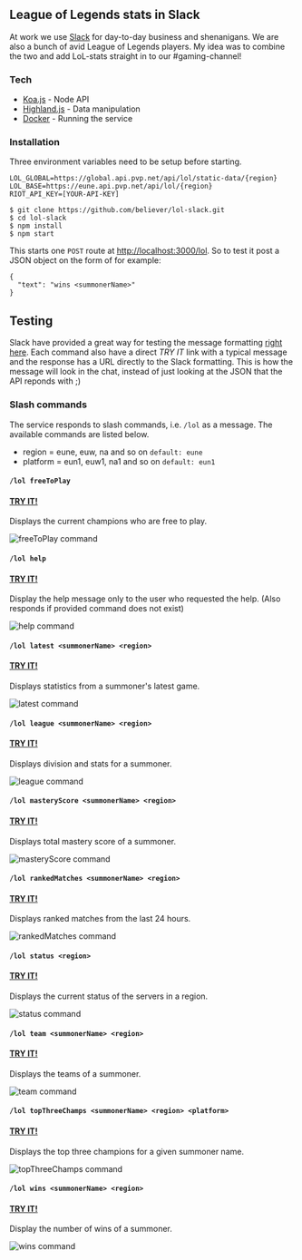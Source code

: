 ## League of Legends stats in Slack

At work we use [Slack](https://slack.com/) for day-to-day business and shenanigans. We are also a bunch of avid League of Legends players. My idea was to combine the two and add LoL-stats straight in to our #gaming-channel!

### Tech
* [Koa.js](koajs.com) - Node API
* [Highland.js](highlandjs.org) - Data manipulation
* [Docker](docker.io) - Running the service

### Installation
Three environment variables need to be setup before starting.
```
LOL_GLOBAL=https://global.api.pvp.net/api/lol/static-data/{region}
LOL_BASE=https://eune.api.pvp.net/api/lol/{region}
RIOT_API_KEY=[YOUR-API-KEY]
```

```
$ git clone https://github.com/believer/lol-slack.git
$ cd lol-slack
$ npm install
$ npm start
```

This starts one `POST` route at [http://localhost:3000/lol](http://localhost:3000/lol). So to test it post a JSON object on the form of for example:

```
{
  "text": "wins <summonerName>"
}
```

## Testing
Slack have provided a great way for testing the message formatting [right here](https://api.slack.com/docs/formatting/builder). Each command also have a direct *TRY IT* link with a typical message and the response has a URL directly to the Slack formatting. This is how the message will look in the chat, instead of just looking at the JSON that the API reponds with ;)

### Slash commands
The service responds to slash commands, i.e. `/lol` as a message. The available commands are listed below.

* region = eune, euw, na and so on `default: eune`
* platform = eun1, euw1, na1 and so on `default: eun1`

#### `/lol freeToPlay`
#### [TRY IT!](https://api.slack.com/docs/formatting/builder?msg=%7B%22mrkdwn%22:true,%22text%22:%22*League%20of%20Legends%20-%20Free%20to%20play%20champions*%22,%22attachments%22:%5B%7B%22fields%22:%5B%7B%22title%22:%22Blitzcrank%22,%22value%22:%22the%20Great%20Steam%20Golem%22,%22short%22:true%7D,%7B%22title%22:%22Gragas%22,%22value%22:%22the%20Rabble%20Rouser%22,%22short%22:true%7D,%7B%22title%22:%22Kalista%22,%22value%22:%22the%20Spear%20of%20Vengeance%22,%22short%22:true%7D,%7B%22title%22:%22Kassadin%22,%22value%22:%22the%20Void%20Walker%22,%22short%22:true%7D,%7B%22title%22:%22Lulu%22,%22value%22:%22the%20Fae%20Sorceress%22,%22short%22:true%7D,%7B%22title%22:%22Orianna%22,%22value%22:%22the%20Lady%20of%20Clockwork%22,%22short%22:true%7D,%7B%22title%22:%22Sion%22,%22value%22:%22The%20Undead%20Juggernaut%22,%22short%22:true%7D,%7B%22title%22:%22Sivir%22,%22value%22:%22the%20Battle%20Mistress%22,%22short%22:true%7D,%7B%22title%22:%22Skarner%22,%22value%22:%22the%20Crystal%20Vanguard%22,%22short%22:true%7D,%7B%22title%22:%22Tahm%20Kench%22,%22value%22:%22the%20River%20King%22,%22short%22:true%7D%5D%7D%5D%7D)

Displays the current champions who are free to play.

![freeToPlay command](/assets/freeToPlay.png)

#### `/lol help`
#### [TRY IT!](https://api.slack.com/docs/formatting/builder?msg=%7B%22text%22%3A%22*League%20of%20Legends*%5Cn%3D%3D%3D%3D%3D%3D%3D%3D%3D%3D%3D%3D%3D%3D%3D%3D%3D%3D%3D%3D%3D%3D%3D%3D%3D%3D%3D%3D%3D%3D%3D%3D%3D%3D%3D%3D%3D%3D%3D%3D%3D%3D%3D%3D%3D%3D%5Cn*Commands%3A*%5Cn%5Cn%60%2Flol%20freeToPlay%20%3CsummonerName%3E%60%5CnDisplays%20the%20current%20champions%20that%20are%20free%20to%20play%5Cn%60%2Flol%20latest%20%3CsummonerName%3E%60%5CnDisplays%20the%20latest%20match%5Cn%60%2Flol%20status%20%3CregionSlug%3E%60%5CnDisplays%20the%20status%20of%20the%20servers.%5CnRegion%20slug%20is%20EUNE%2C%20EUW%2C%20NA%20and%20so%20on.%5Cn%60%2Flol%20team%20%3CsummonerName%3E%60%5CnDisplays%20the%20teams%20of%20a%20summoner%5Cn%60%2Flol%20topThreeChamps%20%3CsummonerName%3E%60%5CnDisplays%20the%20top%20three%20champions%20played%5Cn%60%2Flol%20wins%20%3CsummonerName%3E%60%5CnDisplays%20wins%20for%20all%20categories%5Cn%5Cn%3D%3D%3D%3D%3D%3D%3D%3D%3D%3D%3D%3D%3D%3D%3D%3D%3D%3D%3D%3D%3D%3D%3D%3D%3D%3D%3D%3D%3D%3D%3D%3D%3D%3D%3D%3D%3D%3D%3D%3D%3D%3D%3D%3D%3D%3D%5Cn%60%2Flol%20help%60%5CnDisplays%20this%20information%5Cn%22%2C%22mrkdwn%22%3Atrue%7D)

Display the help message only to the user who requested the help. (Also responds if provided command does not exist)

![help command](/assets/help.png)

#### `/lol latest <summonerName> <region>`
#### [TRY IT!](https://api.slack.com/docs/formatting/builder?msg=%7B%22mrkdwn%22%3Atrue%2C%22text%22%3A%22*League%20of%20Legends%20-%20Latest%20game%20for%20believer%20*%5CnThe%20game%20ended%20in%20_victory_%20after%2022%3A51%22%2C%22attachments%22%3A%5B%7B%22mrkdwn_in%22%3A%5B%22text%22%5D%2C%22title%22%3A%22Sivir%20-%20the%20Battle%20Mistress%22%2C%22thumb_url%22%3A%22http%3A%2F%2Fddragon.leagueoflegends.com%2Fcdn%2F5.2.1%2Fimg%2Fchampion%2FSivir.png%22%2C%22fields%22%3A%5B%7B%22title%22%3A%22Score%22%2C%22value%22%3A%225%20%2F%201%20%2F%208%22%2C%22short%22%3Atrue%7D%2C%7B%22title%22%3A%22KDA%22%2C%22value%22%3A13%2C%22short%22%3Atrue%7D%2C%7B%22title%22%3A%22CS%22%2C%22value%22%3A148%2C%22short%22%3Atrue%7D%2C%7B%22title%22%3A%22Gold%22%2C%22value%22%3A10217%2C%22short%22%3Atrue%7D%2C%7B%22title%22%3A%22Multikill%22%2C%22value%22%3A%22Single%20kill%22%2C%22short%22%3Atrue%7D%2C%7B%22title%22%3A%22Level%22%2C%22value%22%3A12%2C%22short%22%3Atrue%7D%2C%7B%22title%22%3A%22Wards%20(placed%2Fkilled)%22%2C%22value%22%3A%228%20%2F%201%22%2C%22short%22%3Atrue%7D%5D%7D%5D%7D)

Displays statistics from a summoner's latest game.

![latest command](/assets/latest.png)

#### `/lol league <summonerName> <region>`
#### [TRY IT!](https://api.slack.com/docs/formatting/builder?msg=%7B%22mrkdwn%22:true,%22text%22:%22*League%20of%20Legends%20-%20Wins%20for%20believer%20(EUNE)*%22,%22attachments%22:%5B%7B%22title%22:%22Malphite's%20Sorcerers%22,%22fields%22:%5B%7B%22title%22:%22Division%22,%22value%22:%22GOLD%20IV%22,%22short%22:true%7D,%7B%22title%22:%22Wins%20/%20Losses%20(ratio)%22,%22value%22:%22157%20/%20145%20(51.99%25)%22,%22short%22:true%7D,%7B%22title%22:%22League%20points%22,%22value%22:48,%22short%22:true%7D,%7B%22title%22:%22Hot%20streak%22,%22value%22:%22No%22,%22short%22:true%7D,%7B%22title%22:%22Veteran%22,%22value%22:%22No%22,%22short%22:true%7D,%7B%22title%22:%22New%20in%20league%22,%22value%22:%22No%22,%22short%22:true%7D,%7B%22title%22:%22Inactive%22,%22value%22:%22No%22,%22short%22:true%7D%5D%7D%5D%7D)

Displays division and stats for a summoner.

![league command](/assets/league.PNG)

#### `/lol masteryScore <summonerName> <region>`
#### [TRY IT!](https://api.slack.com/docs/formatting/builder?msg=%7B%22mrkdwn%22:true,%22text%22:%22*League%20of%20Legends%20-%20Mastery%20score%20for%20believer%20is%20_184_%20(EUNE)*%22%7D)

Displays total mastery score of a summoner.

![masteryScore command](/assets/masteryScore.png)

#### `/lol rankedMatches <summonerName> <region>`
#### [TRY IT!](https://api.slack.com/docs/formatting/builder?msg=%7B%22mrkdwn%22:true,%22text%22:%22*League%20of%20Legends%20-%20Ranked%20matches%20last%2024%20hours%20for%20believer%20(EUNE)*%22,%22attachments%22:%5B%7B%22mrkdwn_in%22:%5B%22text%22%5D,%22thumb_url%22:%22http://ddragon.leagueoflegends.com/cdn/5.2.1/img/champion/Sivir.png%22,%22title%22:%22Match%20played%20on%202016-04-28%2021:01%22,%22fields%22:%5B%7B%22title%22:%22Lane%22,%22value%22:%22BOTTOM%22,%22short%22:true%7D,%7B%22title%22:%22Role%22,%22value%22:%22DUO_CARRY%22,%22short%22:true%7D,%7B%22title%22:%22Champion%22,%22value%22:%22Sivir%22,%22short%22:true%7D,%7B%22title%22:%22Duration%22,%22value%22:%2222:51%22,%22short%22:true%7D%5D%7D,%7B%22mrkdwn_in%22:%5B%22text%22%5D,%22thumb_url%22:%22http://ddragon.leagueoflegends.com/cdn/5.2.1/img/champion/Ekko.png%22,%22title%22:%22Match%20played%20on%202016-04-28%2020:20%22,%22fields%22:%5B%7B%22title%22:%22Lane%22,%22value%22:%22TOP%22,%22short%22:true%7D,%7B%22title%22:%22Role%22,%22value%22:%22SOLO%22,%22short%22:true%7D,%7B%22title%22:%22Champion%22,%22value%22:%22Ekko%22,%22short%22:true%7D,%7B%22title%22:%22Duration%22,%22value%22:%2230:30%22,%22short%22:true%7D%5D%7D%5D%7D)

Displays ranked matches from the last 24 hours.

![rankedMatches command](/assets/rankedMatches.png)

#### `/lol status <region>`
#### [TRY IT!](https://api.slack.com/docs/formatting/builder?msg=%7B%22mrkdwn%22:true,%22text%22:%22*League%20of%20Legends%20-%20Status%20for%20EU%20Nordic%20&%20East*%22,%22attachments%22:%5B%7B%22fields%22:%5B%7B%22title%22:%22Game%22,%22value%22:%22online%22,%22short%22:true%7D,%7B%22title%22:%22Store%22,%22value%22:%22online%22,%22short%22:true%7D,%7B%22title%22:%22Website%22,%22value%22:%22online%22,%22short%22:true%7D,%7B%22title%22:%22Client%22,%22value%22:%22online%22,%22short%22:true%7D%5D%7D%5D%7D)

Displays the current status of the servers in a region.

![status command](/assets/status.png)

#### `/lol team <summonerName> <region>`
#### [TRY IT!](https://api.slack.com/docs/formatting/builder?msg=%7B%22mrkdwn%22%3Atrue%2C%22text%22%3A%22*League%20of%20Legends%20-%20Team%20for%20believer*%22%2C%22attachments%22%3A%5B%7B%22mrkdwn_in%22%3A%5B%22text%22%5D%2C%22title%22%3A%22%5BIteamS%5D%20-%20Iteam%20Solutions%22%2C%22fields%22%3A%5B%7B%22title%22%3A%22Ranked%205v5%20(wins%2Flosses)%22%2C%22value%22%3A%220%20%2F%200%22%2C%22short%22%3Atrue%7D%2C%7B%22title%22%3A%22Ranked%203v3%20(wins%2Flosses)%22%2C%22value%22%3A%220%20%2F%200%22%2C%22short%22%3Atrue%7D%2C%7B%22title%22%3A%22Created%20on%22%2C%22value%22%3A%222016-02-27%2010%3A23%22%2C%22short%22%3Atrue%7D%2C%7B%22title%22%3A%22Roster%22%2C%22value%22%3A%22Megardt%20(lvl%2030)%5Cnbeliever%20(lvl%2030)%20(Owner)%5CnWarWereDeclared%20(lvl%2030)%5Cn%22%2C%22short%22%3Atrue%7D%5D%7D%5D%7D)

Displays the teams of a summoner.

![team command](/assets/team.png)

#### `/lol topThreeChamps <summonerName> <region> <platform>`
#### [TRY IT!](https://api.slack.com/docs/formatting/builder?msg=%7B%22mrkdwn%22%3Atrue%2C%22text%22%3A%22*League%20of%20Legends%20-%20Top%20three%20champions%20for%20believer*%22%2C%22attachments%22%3A%5B%7B%22title%22%3A%22Sivir%20-%20the%20Battle%20Mistress%20(lvl%205)%22%2C%22thumb_url%22%3A%22http%3A%2F%2Fddragon.leagueoflegends.com%2Fcdn%2F5.2.1%2Fimg%2Fchampion%2FSivir.png%22%2C%22fields%22%3A%5B%7B%22value%22%3A%22Known%20as%20the%20Battle%20Mistress%2C%20Sivir%20is%20a%20mercenary%20with%20a%20ruthless%20reputation.%20Combining%20unflinching%20bravery%20with%20endless%20ambition%2C%20she%20has%20garnered%20great%20fame%20and%20fortune.%20Faced%20with%20the%20revelation%20of%20her%20mysterious%20heritage%2C%20Sivir%20must%20weigh%20her%20...%22%7D%2C%7B%22title%22%3A%22Highest%20grade%22%2C%22value%22%3A%22S%20%22%2C%22short%22%3Atrue%7D%2C%7B%22title%22%3A%22Champion%20points%22%2C%22value%22%3A106602%2C%22short%22%3Atrue%7D%2C%7B%22title%22%3A%22Latest%20playtime%22%2C%22value%22%3A%222016-04-28%2021%3A26%22%2C%22short%22%3Atrue%7D%2C%7B%22title%22%3A%22Chest%20granted%22%2C%22value%22%3A%22Yes%22%2C%22short%22%3Atrue%7D%5D%7D%2C%7B%22title%22%3A%22Viktor%20-%20the%20Machine%20Herald%20(lvl%205)%22%2C%22thumb_url%22%3A%22http%3A%2F%2Fddragon.leagueoflegends.com%2Fcdn%2F5.2.1%2Fimg%2Fchampion%2FViktor.png%22%2C%22fields%22%3A%5B%7B%22value%22%3A%22Early%20in%20life%2C%20Viktor%20discovered%20his%20passion%20for%20science%20and%20invention%2C%20particularly%20in%20the%20field%20of%20mechanical%20automation.%20He%20attended%20Zaun%27s%20prestigious%20College%20of%20Techmaturgy%20and%20led%20the%20team%20that%20constructed%20Blitzcrank%20-%20a%20scientific%20breakthrough%20...%22%7D%2C%7B%22title%22%3A%22Highest%20grade%22%2C%22value%22%3A%22A%20%22%2C%22short%22%3Atrue%7D%2C%7B%22title%22%3A%22Champion%20points%22%2C%22value%22%3A68216%2C%22short%22%3Atrue%7D%2C%7B%22title%22%3A%22Latest%20playtime%22%2C%22value%22%3A%222016-04-11%2020%3A46%22%2C%22short%22%3Atrue%7D%2C%7B%22title%22%3A%22Chest%20granted%22%2C%22value%22%3A%22No%22%2C%22short%22%3Atrue%7D%5D%7D%2C%7B%22title%22%3A%22Lux%20-%20the%20Lady%20of%20Luminosity%20(lvl%205)%22%2C%22thumb_url%22%3A%22http%3A%2F%2Fddragon.leagueoflegends.com%2Fcdn%2F5.2.1%2Fimg%2Fchampion%2FLux.png%22%2C%22fields%22%3A%5B%7B%22value%22%3A%22Born%20to%20the%20prestigious%20Crownguards%2C%20the%20paragon%20family%20of%20Demacian%20service%2C%20Luxanna%20was%20destined%20for%20greatness.%20She%20grew%20up%20as%20the%20family%27s%20only%20daughter%2C%20and%20she%20immediately%20took%20to%20the%20advanced%20education%20and%20lavish%20parties%20required%20of%20families%20as%20...%22%7D%2C%7B%22title%22%3A%22Highest%20grade%22%2C%22value%22%3A%22S%22%2C%22short%22%3Atrue%7D%2C%7B%22title%22%3A%22Champion%20points%22%2C%22value%22%3A60567%2C%22short%22%3Atrue%7D%2C%7B%22title%22%3A%22Latest%20playtime%22%2C%22value%22%3A%222016-04-15%2020%3A03%22%2C%22short%22%3Atrue%7D%2C%7B%22title%22%3A%22Chest%20granted%22%2C%22value%22%3A%22Yes%22%2C%22short%22%3Atrue%7D%5D%7D%5D%7D)

Displays the top three champions for a given summoner name.

![topThreeChamps command](/assets/topThreeChamps.png)

#### `/lol wins <summonerName> <region>`
#### [TRY IT!](https://api.slack.com/docs/formatting/builder?msg=%7B%22mrkdwn%22%3Atrue%2C%22text%22%3A%22*League%20of%20Legends%20-%20Wins%20for%20believer%20(lvl%2030)*%22%2C%22attachments%22%3A%5B%7B%22title%22%3A%22Total%20wins%3A%20416%22%2C%22fields%22%3A%5B%7B%22title%22%3A%22AramUnranked5x5%22%2C%22value%22%3A36%2C%22short%22%3Atrue%7D%2C%7B%22title%22%3A%22CAP5x5%22%2C%22value%22%3A11%2C%22short%22%3Atrue%7D%2C%7B%22title%22%3A%22CoopVsAI%22%2C%22value%22%3A18%2C%22short%22%3Atrue%7D%2C%7B%22title%22%3A%22Ascension%22%2C%22value%22%3A2%2C%22short%22%3Atrue%7D%2C%7B%22title%22%3A%22Unranked%22%2C%22value%22%3A186%2C%22short%22%3Atrue%7D%2C%7B%22title%22%3A%22URF%22%2C%22value%22%3A8%2C%22short%22%3Atrue%7D%2C%7B%22title%22%3A%22RankedSolo5x5%22%2C%22value%22%3A155%2C%22short%22%3Atrue%7D%5D%7D%5D%7D)

Display the number of wins of a summoner.

![wins command](/assets/wins.png)
